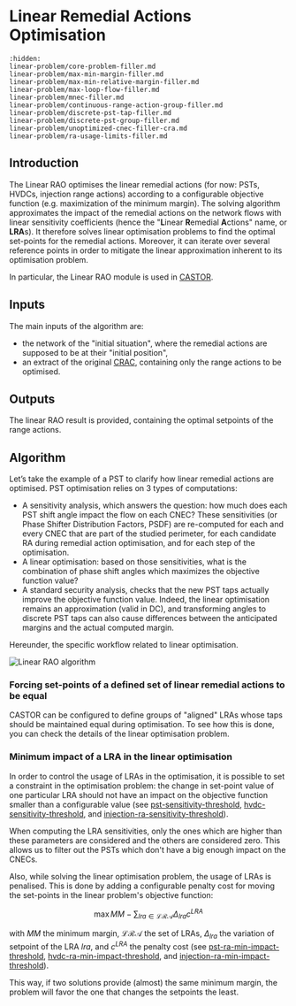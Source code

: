 # Linear Remedial Actions Optimisation

```{toctree}
:hidden:
linear-problem/core-problem-filler.md
linear-problem/max-min-margin-filler.md
linear-problem/max-min-relative-margin-filler.md
linear-problem/max-loop-flow-filler.md
linear-problem/mnec-filler.md
linear-problem/continuous-range-action-group-filler.md
linear-problem/discrete-pst-tap-filler.md
linear-problem/discrete-pst-group-filler.md
linear-problem/unoptimized-cnec-filler-cra.md
linear-problem/ra-usage-limits-filler.md
```

## Introduction

The Linear RAO optimises the linear remedial actions (for now: PSTs, HVDCs, injection range actions) according to a 
configurable objective function (e.g. maximization of the minimum margin). The solving algorithm approximates the impact 
of the remedial actions on the network flows with linear sensitivity coefficients (hence the "**L**inear **R**emedial 
**A**ctions" name, or **LRA**s). 
It therefore solves linear optimisation problems to find the optimal set-points for the remedial actions. 
Moreover, it can iterate over several reference points in order to mitigate the linear approximation inherent to its optimisation problem.

In particular, the Linear RAO module is used in [CASTOR](/castor.md#algorithm).

## Inputs

The main inputs of the algorithm are:
- the network of the "initial situation", where the remedial actions are supposed to be at their "initial position",
- an extract of the original [CRAC](/input-data/crac.md), containing only the range actions to be optimised.

## Outputs

The linear RAO result is provided, containing the optimal setpoints of the range actions.

## Algorithm

Let’s take the example of a PST to clarify how linear remedial actions are optimised.
PST optimisation relies on 3 types of computations:
- A sensitivity analysis, which answers the question: how much does each PST shift angle impact the flow on each CNEC?
These sensitivities (or Phase Shifter Distribution Factors, PSDF) are re-computed for each and every CNEC that are part of the studied perimeter, for each candidate RA during remedial action optimisation, and for each step of the optimisation.
- A linear optimisation: based on those sensitivities, what is the combination of phase shift angles which maximizes the objective function value?
- A standard security analysis, checks that the new PST taps actually improve the objective function value. Indeed, the linear optimisation remains an approximation (valid in DC), and transforming angles to discrete PST taps can also cause differences between the anticipated margins and the actual computed margin.

Hereunder, the specific workflow related to linear optimisation.

![Linear RAO algorithm](/_static/img/linear-rao-algo.png)

### Forcing set-points of a defined set of linear remedial actions to be equal

CASTOR can be configured to define groups of "aligned" LRAs whose taps should be maintained equal during optimisation. To see how this is done, you can check the details of the linear optimisation problem.

### Minimum impact of a LRA in the linear optimisation

In order to control the usage of LRAs in the optimisation, it is possible to set a constraint in the optimisation problem: the change in set-point value of one particular LRA should not have an impact on the objective function smaller than a configurable value (see [pst-sensitivity-threshold](/parameters.md#pst-sensitivity-threshold), [hvdc-sensitivity-threshold](/parameters.md#hvdc-sensitivity-threshold), and [injection-ra-sensitivity-threshold](/parameters.md#injection-ra-sensitivity-threshold)).

When computing the LRA sensitivities, only the ones which are higher than these parameters are considered and the others are considered zero. This allows us to filter out the PSTs which don't have a big enough impact on the CNECs.

Also, while solving the linear optimisation problem, the usage of LRAs is penalised. This is done by adding a configurable penalty cost for moving the set-points in the linear problem's objective function:

$$\begin{equation}
\max MM - \sum_{lra \in \mathcal{LRA}} \Delta_{lra} c^{LRA}
\end{equation}$$

with $MM$ the minimum margin, $\mathcal{LRA}$ the set of LRAs, $\Delta_{lra}$ the variation of setpoint of the LRA $lra$, and $c^{LRA}$ the penalty cost (see [pst-ra-min-impact-threshold](/parameters.md#pst-ra-min-impact-threshold), [hvdc-ra-min-impact-threshold](/parameters.md#hvdc-ra-min-impact-threshold), and [injection-ra-min-impact-threshold](/parameters.md#injection-ra-min-impact-threshold)).

This way, if two solutions provide (almost) the same minimum margin, the problem will favor the one that changes the setpoints the 
least.
